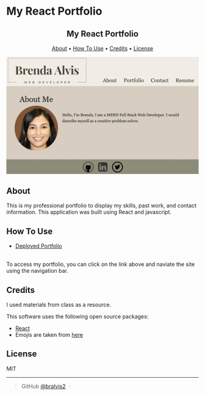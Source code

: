 # My React Portfolio

<h2 align="center"> My React Portfolio</h2>

<p align="center">
  <a href="#About">About</a> •
  <a href="#how-to-use">How To Use</a> •
  <a href="#credits">Credits</a> •
  <a href="#license">License</a>
</p>

![My Portfolio](./docs/portfolio.png)

## About

This is my professional portfolio to display my skills, past work, and contact information. This application was built using React and javascript. 

## How To Use

- [Deployed Portfolio](https://bralvis2.github.io/My-React-Portfolio)
<br>
To access my portfolio, you can click on the link above and naviate the site using the navigation bar. 


## Credits

I used materials from class as a resource.

This software uses the following open source packages:


- [React](https://reactjs.org/)
- Emojis are taken from [here](https://github.com/arvida/emoji-cheat-sheet.com) 

## License

MIT

---

> GitHub [@bralvis2](https://github.com/bralvis2) &nbsp;&middot;&nbsp;




